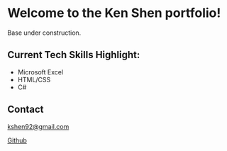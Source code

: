 # Welcome to the Ken Shen portfolio!

Base under construction.

## Current Tech Skills Highlight:

- Microsoft Excel
- HTML/CSS
- C#

## Contact

kshen92@gmail.com

[Github](https://github.com/KShen92)
